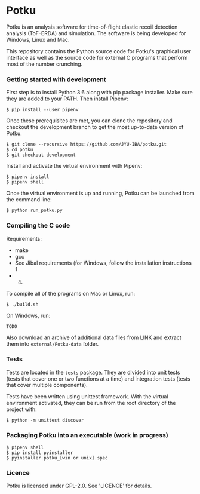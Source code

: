 # Potku

Potku is an analysis software for time-of-flight elastic recoil detection 
analysis (ToF-ERDA) and simulation. The software is being developed for Windows, 
Linux and Mac.

This repository contains the Python source code for Potku's graphical user 
interface as well as the source code for external C programs that perform 
most of the number crunching.

### Getting started with development

First step is to install Python 3.6 along with pip package installer. Make 
sure they are added to your PATH. Then install Pipenv:
 
````
$ pip install --user pipenv
````

Once these prerequisites are met, you can clone the repository and 
checkout the development branch to get the most up-to-date version of Potku.
 
````
$ git clone --recursive https://github.com/JYU-IBA/potku.git
$ cd potku
$ git checkout development
````

Install and activate the virtual environment with Pipenv:

````
$ pipenv install
$ pipenv shell
````

Once the virtual environment is up and running, Potku can be launched from the 
command line:
 
````
$ python run_potku.py
````

### Compiling the C code

Requirements:

- make
- gcc
- See Jibal requirements (for Windows, follow the installation instructions 1
 - 4)

To compile all of the programs on Mac or Linux, run:

````
$ ./build.sh
````

On Windows, run:

````
TODO
````

Also download an archive of additional data files from LINK and extract them
 into ``external/Potku-data`` folder.

### Tests

Tests are located in the ``tests`` package. They are divided into unit tests 
(tests that cover one or two functions at a time) and integration tests 
(tests that cover multiple components).
  
Tests have been written using unittest framework. With the virtual environment 
activated, they can be run from the root directory of the project with:

````
$ python -m unittest discover
````

### Packaging Potku into an executable (work in progress)

````
$ pipenv shell
$ pip install pyinstaller
$ pyinstaller potku_[win or unix].spec
````


### Licence

Potku is licensed under GPL-2.0. See 'LICENCE' for details.